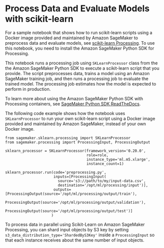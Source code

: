 # Process Data and Evaluate Models with scikit\-learn<a name="use-scikit-learn-processing-container"></a>

For a sample notebook that shows how to run scikit\-learn scripts using a Docker image provided and maintained by Amazon SageMaker to preprocess data and evaluate models, see [scikit\-learn Processing](https://github.com/awslabs/amazon-sagemaker-examples/tree/master/sagemaker_processing/scikit_learn_data_processing_and_model_evaluation)\. To use this notebook, you need to install the Amazon SageMaker Python SDK for Processing\. 

This notebook runs a processing job using `SKLearnProcessor` class from the the Amazon SageMaker Python SDK to execute a scikit\-learn script that you provide\. The script preprocesses data, trains a model using an Amazon SageMaker training job, and then runs a processing job to evaluate the trained model\. The processing job estimates how the model is expected to perform in production\.

To learn more about using the Amazon SageMaker Python SDK with Processing containers, see [SageMaker Python SDK ReadTheDocs](https://sagemaker.readthedocs.io/en/stable/)\.

The following code example shows how the notebook uses `SKLearnProcessor` to run your own scikit\-learn script using a Docker image provided and maintained by Amazon SageMaker, instead of your own Docker image\.

```
from sagemaker.sklearn.processing import SKLearnProcessor
from sagemaker.processing import ProcessingInput, ProcessingOutput

sklearn_processor = SKLearnProcessor(framework_version='0.20.0',
                                     role=role,
                                     instance_type='ml.m5.xlarge',
                                     instance_count=1)

sklearn_processor.run(code='preprocessing.py',
                      inputs=[ProcessingInput(
                        source='s3://path/to/my/input-data.csv',
                        destination='/opt/ml/processing/input')],
                      outputs=[ProcessingOutput(source='/opt/ml/processing/output/train'),
                               ProcessingOutput(source='/opt/ml/processing/output/validation'),
                               ProcessingOutput(source='/opt/ml/processing/output/test')]
                     )
```

To process data in parallel using Scikit\-Learn on Amazon SageMaker Processing, you can shard input objects by S3 key by setting `s3_data_distribution_type='ShardedByS3Key'` inside a `ProcessingInput` so that each instance receives about the same number of input objects\.